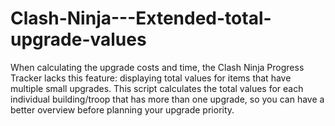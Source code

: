 # Clash-Ninja---Extended-total-upgrade-values
When calculating the upgrade costs and time, the Clash Ninja Progress Tracker lacks this feature: displaying total values for items that have multiple small upgrades. This script calculates the total values for each individual building/troop that has more than one upgrade, so you can have a better overview before planning your upgrade priority.

